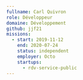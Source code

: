 ```yaml
---
fullname: Carl Quivron
role: Développeur
domaine: Développement
github: jjf21
missions:
  - start: 2019-11-12
    end: 2020-07-24
    status: independent
    employer: Octo
    startups:
      - rdv-service-public
---
```

